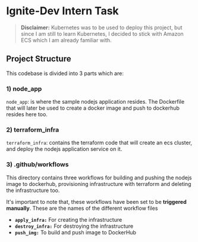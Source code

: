 # Ignite-Dev Intern Task

> **Disclaimer:** Kubernetes was to be used to deploy this project, but since I am still to learn Kubernetes, I decided to stick with Amazon ECS which I am already familiar with.


## Project Structure
This codebase is divided into 3 parts which are:

### 1) node_app
`node_app`: is where the sample nodejs application resides. The Dockerfile that will later be used to create a docker image and push to dockerhub resides here too.

### 2) terraform_infra
`terraform_infra`: contains the terraform code that will create an ecs cluster, and deploy the nodejs application service on it.

### 3) .github/workflows
This directory contains three workflows for building and pushing the nodejs image to dockerhub, provisioning infrastructure with terraform and deleting the infrastructure too.

It's important to note that, these workflows have been set to be **triggered manually**. These are the names of the different workflow files

- **`apply_infra:`** For creating the infrastructure
- **`destroy_infra:`** For destroying the infrastructure
- **`push_img:`** To build and push image to DockerHub